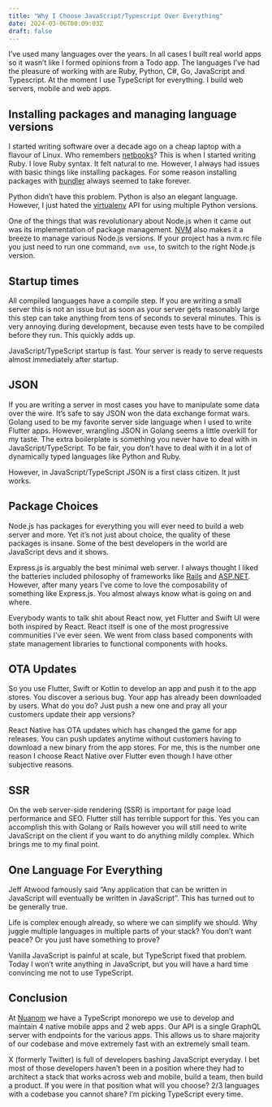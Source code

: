 ```yaml
---
title: "Why I Choose JavaScript/Typescript Over Everything"
date: 2024-03-06T00:09:03Z
draft: false
---
```



I’ve used many languages over the years. In all cases I built real world apps so it wasn’t like I formed opinions from a Todo app. The languages I’ve had the pleasure of working with are Ruby, Python, C#, Go, JavaScript and Typescript. At the moment I use TypeScript for everything. I build web servers, mobile and web apps. 

## Installing packages and managing language versions

I started writing software over a decade ago on a cheap laptop with a flavour of Linux. Who remembers [netbooks](https://en.wikipedia.org/wiki/Netbook)? This is when I started writing Ruby. I love Ruby syntax. It felt natural to me. However, I always had issues with basic things like installing packages. For some reason installing packages with [bundler](https://bundler.io/) always seemed to take forever. 

Python didn’t have this problem. Python is also an elegant language. However, I just hated the [virtualenv](https://virtualenv.pypa.io/en/latest/) API for using multiple Python versions. 

One of the things that was revolutionary about Node.js when it came out was its implementation	of package management. [NVM](https://www.freecodecamp.org/news/node-version-manager-nvm-install-guide/) also makes it a breeze to manage various Node.js versions. If your project has a nvm.rc file you just need to run one command, `nvm use`, to switch to the right Node.js version. 

## Startup times

All compiled languages have a compile step. If you are writing a small server this is not an issue but as soon as your server gets reasonably large this step can take anything from tens of seconds to several minutes. This is very annoying during development, because even tests have to be compiled before they run. This quickly adds up. 

JavaScript/TypeScript startup is fast. Your server is ready to serve requests almost immediately after startup.

## JSON

If you are writing a server in most cases you have to manipulate some data over the wire. It’s safe to say JSON won the data exchange format wars. Golang used to be my favorite server side language when I used to write Flutter apps. However, wrangling JSON in Golang seems a little overkill for my taste. The extra boilerplate is something you never have to deal with in JavaScript/TypeScript. To be fair, you don’t have to deal with it in a lot of dynamically typed languages like Python and Ruby.

However, in JavaScript/TypeScript JSON is a first class citizen. It just works.

## Package Choices

Node.js has packages for everything you will ever need to build a web server and more. Yet it’s not just about choice, the quality of these packages is insane. Some of the best developers in the world are JavaScript devs and it shows. 

Express.js is arguably the best minimal web server. I always thought I liked the batteries included philosophy of frameworks like [Rails](https://rubyonrails.org/) and [ASP.NET](https://dotnet.microsoft.com/en-us/apps/aspnet). However, after many years I’ve come to love the composability of something like Express.js. You almost always know what is going on and where.

Everybody wants to talk shit about React now, yet Flutter and Swift UI were both inspired by React. React itself is one of the most progressive communities I’ve ever seen. We went from class based components with state management libraries to functional components with hooks.

## OTA Updates

So you use Flutter, Swift or Kotlin to develop an app and push it to the app stores. You discover a serious bug. Your app has already been downloaded by users. What do you do? Just push a new one and pray all your customers update their app versions?

React Native has OTA updates which has changed the game for app releases. You can push updates anytime without customers having to download a new binary from the app stores. For me, this is the number one reason I choose React Native over Flutter even though I have other subjective reasons.

## SSR

On the web server-side rendering (SSR) is important for page load performance and SEO. Flutter still has terrible support for this. Yes you can accomplish this with Golang or Rails however you will still need to write JavaScript on the client if you want to do anything mildly complex. Which brings me to my final point.

## One Language For Everything

Jeff Atwood famously said “Any application that can be written in JavaScript will eventually be written in JavaScript”. This has turned out to be generally true.

Life is complex enough already, so where we can simplify we should. Why juggle multiple languages in multiple parts of your stack? You don’t want peace? Or you just have something to prove?

Vanilla JavaScript is painful at scale, but TypeScript fixed that problem. Today I won’t write anything in JavaScript, but you will have a hard time convincing me not to use TypeScript.


## Conclusion

At [Nuanom](https://nuanom.com) we have a TypeScript monorepo we use to develop and maintain 4 native mobile apps and 2 web apps. Our API is a single GraphQL server with endpoints for the various apps. This allows us to share majority of our codebase and move extremely fast with an extremely small team.

X (formerly Twitter) is full of developers bashing JavaScript everyday. I bet most of those developers haven’t been in a position where they had to architect a stack that works across web and mobile, build a team, then build a product. If you were in that position what will you choose? 2/3 languages with a codebase you cannot share? I’m picking TypeScript every time.


